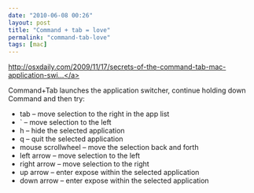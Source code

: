 ```yaml
---
date: "2010-06-08 00:26"
layout: post
title: "Command + tab = love"
permalink: "command-tab-love"
tags: [mac]
---
```


<a href="http://osxdaily.com/2009/11/17/secrets-of-the-command-tab-mac-application-switcher/">http://osxdaily.com/2009/11/17/secrets-of-the-command-tab-mac-application-swi...</a>

Command+Tab launches the application switcher, continue holding down Command and then try:
<ul>
	<li>tab – move selection to the right in the app list</li>
	<li>` – move selection to the left</li>
	<li>h – hide the selected application</li>
	<li>q – quit the selected application</li>
	<li>mouse scrollwheel – move the selection back and forth</li>
	<li>left arrow – move selection to the left</li>
	<li>right arrow – move selection to the right</li>
	<li>up arrow – enter expose within the selected application</li>
	<li>down arrow – enter expose within the selected application</li>
</ul>
